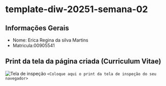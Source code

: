 # template-diw-20251-semana-02

## Informações Gerais
- Nome: Erica Regina da silva Martins
- Matricula:00905541

## Print da tela da página criada (Curriculum Vitae)
![Tela de inspeção](public/print_inspecao.png)
`<Coloque aqui o print da tela de inspeção do seu navegador>`
